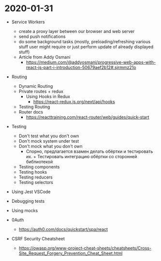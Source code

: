 # 2020-01-31

* Service Workers
    * create a proxy layer between our browser and web server
    * send push notifications
    * do some background tasks (mostly, preloading/refreshing various stuff user might require or just perform update of already displayed stuff)
    * Article from Addy Osmani
        * https://medium.com/@addyosmani/progressive-web-apps-with-react-js-part-i-introduction-50679aef2b12#.sjrmmz21o

* Routing
    * Dynamic Routing
    * Private routes + redux
        * Using Hooks in Redux
            * https://react-redux.js.org/next/api/hooks
    * Testing Routing
    * Router docs
        * https://reacttraining.com/react-router/web/guides/quick-start
* Testing
    * Don't test what you don't own
    * Don't mock system under test
    * Don't mock what you don't own
        * Спорно, предлагается взамен делать обёртки и тестировать их. + Тестировать интеграцию обёртки со сторонней библиотекой
    * Testing components
    * Testing hooks
    * Testing reducers
    * Testing selectors
* Using Jest VSCode
* Debugging tests
* Using mocks

* 0Auth
    * https://auth0.com/docs/quickstart/spa/react

* CSRF Security Cheatsheet
    * https://owasp.org/www-project-cheat-sheets/cheatsheets/Cross-Site_Request_Forgery_Prevention_Cheat_Sheet.html